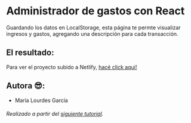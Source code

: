 # Administrador de gastos con React
Guardando los datos en LocalStorage, esta página te permte visualizar ingresos y gastos, agregando una descripción para cada transacción.

## El resultado:
Para ver el proyecto subido a Netlify, [hacé click aqui!]()

## Autora 😎:
- María Lourdes García

###### Realizado a partir del [siguiente tutorial](https://www.youtube.com/watch?v=zN6xXtHww54&t=4945s).